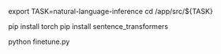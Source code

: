 export TASK=natural-language-inference
cd /app/src/${TASK}

pip install torch
pip install sentence_transformers

python finetune.py
